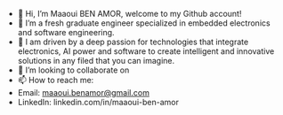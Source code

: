 - 👋 Hi, I’m Maaoui BEN AMOR, welcome to my Github account!
- 🌱 I’m a fresh graduate engineer specialized in embedded electronics and software engineering. 
- 👀  I am driven by a deep passion for technologies that integrate electronics, AI power and software to create intelligent and innovative solutions in any filed that you can imagine. 
- 💞️ I’m looking to collaborate on 
- 📫 How to reach me:
- Email: maaoui.benamor@gmail.com
- LinkedIn: linkedin.com/in/maaoui-ben-amor 


